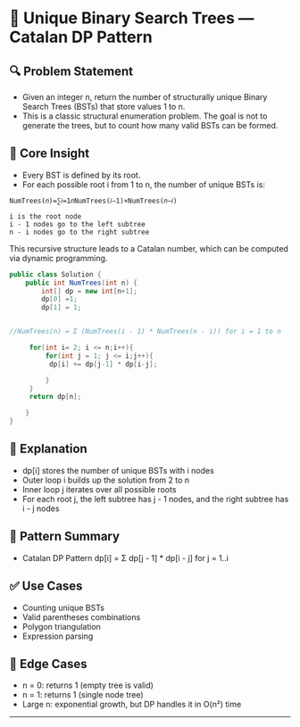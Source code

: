 # 🌳 Unique Binary Search Trees — Catalan DP Pattern

## 🔍 Problem Statement

- Given an integer n, return the number of structurally unique Binary Search Trees (BSTs) that store values 1 to n.
- This is a classic structural enumeration problem. The goal is not to generate the trees, but to count how many valid BSTs can be formed.

## 🧠 Core Insight
- Every BST is defined by its root.
-  For each possible root i from 1 to n, the number of unique BSTs is:

```
NumTrees(𝑛)=∑𝑖=1𝑛NumTrees(𝑖−1)×NumTrees(𝑛−𝑖)

i is the root node
i - 1 nodes go to the left subtree
n - i nodes go to the right subtree
```

This recursive structure leads to a Catalan number, which can be computed via dynamic programming.


```csharp
public class Solution {
    public int NumTrees(int n) {
        int[] dp = new int[n+1];
        dp[0] =1;
        dp[1] = 1;


//NumTrees(n) = Σ (NumTrees(i - 1) * NumTrees(n - i)) for i = 1 to n

     for(int i= 2; i <= n;i++){
         for(int j = 1; j <= i;j++){
          dp[i] += dp[j-1] * dp[i-j];

         }
     }
     return dp[n];

    }
}
```



## 🔬 Explanation

- dp[i] stores the number of unique BSTs with i nodes
- Outer loop i builds up the solution from 2 to n
- Inner loop j iterates over all possible roots
- For each root j, the left subtree has j - 1 nodes, and the right subtree has i - j nodes

## 🧠 Pattern Summary
- Catalan DP Pattern dp[i] = Σ dp[j - 1] * dp[i - j] for j = 1..i

## ✅ Use Cases

- Counting unique BSTs
- Valid parentheses combinations
- Polygon triangulation
- Expression parsing

## 🧪 Edge Cases

- n = 0: returns 1 (empty tree is valid)
- n = 1: returns 1 (single node tree)
- Large n: exponential growth, but DP handles it in O(n²) time


---

